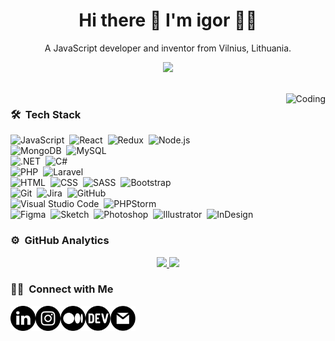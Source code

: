 <h1 align='center'>
  Hi there 👋 I'm igor 👨‍💻
</h1>

<p align='center'>
  A JavaScript developer and inventor from Vilnius, Lithuania.
</p>
<p align='center'>
  <img src="https://komarev.com/ghpvc/?username=ikovaliov&color=ff69b4&style=flat-square"/>
</p>
<br/>

<img alt="Coding" src="https://media.giphy.com/media/13HgwGsXF0aiGY/giphy.gif" align="right" height="200"/>

### 🛠 &nbsp;Tech Stack

![JavaScript](https://img.shields.io/badge/-JavaScript-000000?style=flat&logo=javascript)&nbsp;
![React](https://img.shields.io/badge/-React-000000?style=flat&logo=react)&nbsp;
![Redux](https://img.shields.io/badge/-Redux-000000?style=flat&logo=redux)&nbsp;
![Node.js](https://img.shields.io/badge/-Node.js-000000?style=flat&logo=node.js)\
![MongoDB](https://img.shields.io/badge/-MongoDB-000000?style=flat&logo=mongodb)&nbsp;
![MySQL](https://img.shields.io/badge/-MySQL-000000?style=flat&logo=mysql)\
![.NET](https://img.shields.io/badge/-.NET-000000?style=flat&logo=.net)&nbsp;
![C#](https://img.shields.io/badge/-C%23-000000?style=flat&logo=C#)\
![PHP](https://img.shields.io/badge/-PHP-000000?style=flat&logo=php)&nbsp;
![Laravel](https://img.shields.io/badge/-Laravel-000000?style=flat&logo=laravel)\
![HTML](https://img.shields.io/badge/-HTML-000000?style=flat&logo=HTML5)&nbsp;
![CSS](https://img.shields.io/badge/-CSS-000000?style=flat&logo=CSS3&logoColor=1572B6)&nbsp;
![SASS](https://img.shields.io/badge/-SASS-000000?style=flat&logo=SASS&logoColor=1572B6)&nbsp;
![Bootstrap](https://img.shields.io/badge/-Bootstrap-000000?style=flat&logo=bootstrap&logoColor=563D7C)\
![Git](https://img.shields.io/badge/-Git-000000?style=flat&logo=git)&nbsp;
![Jira](https://img.shields.io/badge/-Jira-000?&logo=Jira-Software&logoColor=0052CC)&nbsp;
![GitHub](https://img.shields.io/badge/-GitHub-000000?style=flat&logo=github)\
![Visual Studio Code](https://img.shields.io/badge/-Visual%20Studio%20Code-000000?style=flat&logo=visual-studio-code&logoColor=007ACC)&nbsp;
![PHPStorm](https://img.shields.io/badge/-PHPStorm-000000?style=flat&logo=phpstorm&logoColor=007ACC)\
![Figma](https://img.shields.io/badge/-Figma-000000?style=flat&logo=figma)&nbsp;
![Sketch](https://img.shields.io/badge/-Sketch-000000?style=flat&logo=sketch)&nbsp;
![Photoshop](https://img.shields.io/badge/-Photoshop-000000?style=flat&logo=adobe-photoshop)&nbsp;
![Illustrator](https://img.shields.io/badge/-Illustrator-000000?style=flat&logo=adobe-illustrator)&nbsp;
![InDesign](https://img.shields.io/badge/-InDesign-000000?style=flat&logo=adobe-indesign)&nbsp;

### ⚙️ &nbsp;GitHub Analytics

<p align="center">
<a href="https://github.com/ikovaliov">
  <img height="180em" src="https://github-readme-stats-eight-theta.vercel.app/api?username=ikovaliov&show_icons=true&theme=graywhite&include_all_commits=true&count_private=true&bg_color=0,ea6161,ffc64d,fffc4d,52fa5a"/>
  <img height="180em" src="https://github-readme-stats-eight-theta.vercel.app/api/top-langs/?username=ikovaliov&layout=compact&langs_count=8&bg_color=0,52fa5a,4dfcff,c64dff&theme=graywhite"/>
</a>
</p>

### 🤝🏻 &nbsp;Connect with Me

[<img align="left" alt="ikovaliov | LinkedIn" height="40px" src="./assets/images/linkedin.png" />][linkedin]
[<img align="left" alt="ikovaliov | Instagram" height="40px" src="./assets/images/instagram.png" />][instagram]
[<img align="left" alt="ikovaliov | Medium" height="40px" src="./assets/images/medium.png" />][medium]
[<img align="left" alt="ikovaliov | Dev" height="40px" src="./assets/images/dev.png" />][dev]
[<img align="left" alt="ikovaliov | Email" height="40px" src="./assets/images/email.png" />][email]


[linkedin]: https://www.linkedin.com/in/ikovaliov/
[medium]: https://medium.com/@ikovaliov/
[dev]: https://dev.to/ikovaliov
[email]: mailto:igor.kovaliov93@gmail.com
[instagram]: https://www.instagram.com/ikovaliov_/
